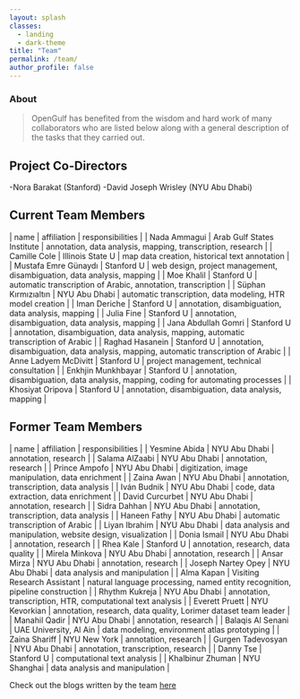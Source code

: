 ```yaml
---
layout: splash
classes:
  - landing
  - dark-theme
title: "Team"
permalink: /team/
author_profile: false
---
```



### About

> OpenGulf has benefited from the wisdom and hard work of many collaborators who are listed below along with a general description of the tasks that they carried out. 


## Project Co-Directors

-Nora Barakat (Stanford)
-David Joseph Wrisley (NYU Abu Dhabi)

	
## Current Team Members

| name | affiliation | responsibilities | 
| Nada Ammagui | Arab Gulf States Institute | annotation, data analysis, mapping, transcription, research |
| Camille Cole | Illinois State U | map data creation, historical text annotation |
| Mustafa Emre Günaydı | Stanford U | web design, project management, disambiguation, data analysis, mapping |
| Moe Khalil | Stanford U | automatic transcription of Arabic, annotation, transcription |
| Süphan Kırmızıaltın | NYU Abu Dhabi | automatic transcription, data modeling, HTR model creation |
| Iman Deriche | Stanford U | annotation, disambiguation, data analysis, mapping |
| Julia Fine | Stanford U | annotation, disambiguation, data analysis, mapping |
| Jana Abdullah Gomri | Stanford U | annotation, disambiguation, data analysis, mapping, automatic transcription of Arabic |
| Raghad Hasanein | Stanford U | annotation, disambiguation, data analysis, mapping, automatic transcription of Arabic |
| Anne Ladyem McDivitt | Stanford U | project management, technical consultation |
| Enkhjin Munkhbayar | Stanford U | annotation, disambiguation, data analysis, mapping, coding for automating processes |
| Khosiyat Oripova | Stanford U | annotation, disambiguation, data analysis, mapping |


## Former Team Members

| name | affiliation | responsibilities |
| Yesmine Abida | NYU Abu Dhabi | annotation, research |
| Salama AlZaabi | NYU Abu Dhabi | annotation, research |
| Prince Ampofo | NYU Abu Dhabi | digitization, image manipulation, data enrichment |
| Zaina Awan | NYU Abu Dhabi | annotation, transcription, data analysis |
| Iván Budnik | NYU Abu Dhabi | code, data extraction, data enrichment |
| David Curcurbet | NYU Abu Dhabi | annotation, research |
| Sidra Dahhan | NYU Abu Dhabi | annotation, transcription, data analysis |
| Haneen Fathy | NYU Abu Dhabi | automatic transcription of Arabic |
| Liyan Ibrahim | NYU Abu Dhabi | data analysis and manipulation, website design, visualization |
| Donia Ismail | NYU Abu Dhabi | annotation, research |
| Rhea Kale | Stanford U | annotation, research, data quality |
| Mirela Minkova | NYU Abu Dhabi | annotation, research |
| Ansar Mirza | NYU Abu Dhabi | annotation, research |
| Joseph Nartey Opey | NYU Abu Dhabi | data analysis and manipulation |
| Alma Kapan | Visiting Research Assistant | natural language processing, named entity recognition, pipeline construction |
| Rhythm Kukreja | NYU Abu Dhabi | annotation, transcription, HTR, computational text analysis |
| Everett Pruett | NYU Kevorkian | annotation, research, data quality, Lorimer dataset team leader |
| Manahil Qadir | NYU Abu Dhabi | annotation, research |
| Balaqis Al Senani | UAE University, Al Ain | data modeling, environment atlas prototyping |
| Zaina Shariff | NYU New York | annotation, research |
| Gurgen Tadevosyan | NYU Abu Dhabi | annotation, transcription, research |
| Danny Tse | Stanford U | computational text analysis |
| Khalbinur Zhuman | NYU Shanghai | data analysis and manipulation |



Check out the blogs written by the team [here](/year-archive/)
